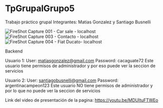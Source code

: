 # TpGrupalGrupo5
Trabajo práctico grupal
Integrantes: Matias Gonzalez y Santiago Busnelli

![FireShot Capture 001 - Car sale - localhost](https://user-images.githubusercontent.com/90361603/209416553-3145ff54-1a72-45a3-88f8-56dc7278f2fb.png)
![FireShot Capture 003 - Contacto - localhost](https://user-images.githubusercontent.com/90361603/209416645-0871f1b5-6539-4b41-94b5-e876de12c455.png)
![FireShot Capture 004 - Fiat Ducato- localhost](https://user-images.githubusercontent.com/90361603/209416648-737a267f-3821-494c-84d6-d77be4aa4b04.png)


Backend

Usuario 1:
User: matiasgonzalez@gmail.com
Password: cacaguate72
Este usuario tiene permisos de administrador y por eso puede ver la seccion de servicios

Usuario 2:
User: santiagobusnelli@gmail.com
Password: argentinacampeon123
Este usuario NO tiene permisos de administrador y por lo que no puede ver la seccion de servicios

Link del video de presentación de la pagina:
https://youtu.be/MDUItuFTWEo
